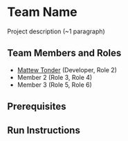# Team Name

Project description (~1 paragraph)

## Team Members and Roles

* [Mattew Tonder](https://github.com/mattonder/mattonder-CIS350-HW2-Tonder.git) (Developer, Role 2) 
* Member 2 (Role 3, Role 4)
* Member 3 (Role 5, Role 6)

## Prerequisites

## Run Instructions
